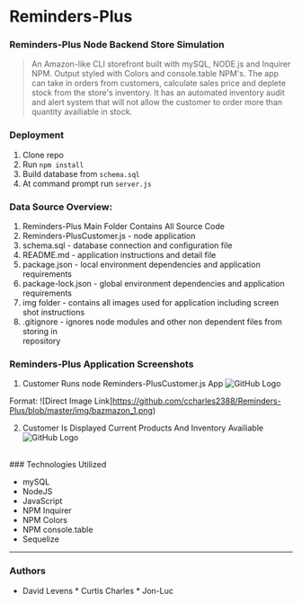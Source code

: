 # Reminders-Plus
### Reminders-Plus Node Backend Store Simulation

>An Amazon-like CLI storefront built with mySQL, NODE.js and Inquirer NPM. Output styled with Colors and console.table NPM's. The app can take in orders from customers, calculate sales price and deplete stock from the store's inventory. It has an automated inventory audit and alert system that will not allow the customer to order more than quantity availiable in stock.

### Deployment

1. Clone repo
2. Run `npm install`
3. Build database from `schema.sql`
4. At command prompt run `server.js`

### Data Source Overview:
1.  Reminders-Plus Main Folder Contains All Source Code
2.  Reminders-PlusCustomer.js - node application 
3.  schema.sql - database connection and configuration file
4.  README.md - application instructions and detail file
5.  package.json - local environment dependencies and application requirements
6.  package-lock.json - global environment dependencies and application requirements
7.  img folder - contains all images used for application including screen shot instructions
8.  .gitignore - ignores node modules and other non dependent files from storing in         
    repository 


### Reminders-Plus Application Screenshots 

1. Customer Runs node Reminders-PlusCustomer.js App
![GitHub Logo](/img/bazmazon_1.png)

Format: ![Direct Image Link]https://github.com/ccharles2388/Reminders-Plus/blob/master/img/bazmazon_1.png)
<br>

2. Customer Is Displayed Current Products And Inventory Availiable
![GitHub Logo](/img/bazmazon_2.png)
<br>
### Technologies Utilized

* mySQL
* NodeJS
* JavaScript
* NPM Inquirer
* NPM Colors
* NPM console.table
* Sequelize
---

### Authors

* David Levens * Curtis Charles * Jon-Luc